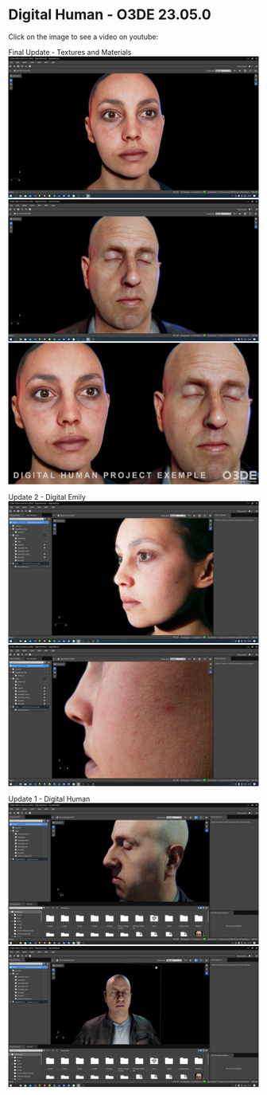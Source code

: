 # Digital Human - O3DE 23.05.0
Click on the image to see a video on youtube:

Final Update - Textures and Materials
[![Youtube video](https://github.com/leonardolimaArt/Digital-Human/blob/main/Readme_Photos/finalExemple1.jpg)](https://youtu.be/D_EvCN_qFPo)
[![Youtube video](https://github.com/leonardolimaArt/Digital-Human/blob/main/Readme_Photos/finalExemple0.jpg)](https://youtu.be/D_EvCN_qFPo)
[![Youtube video](https://github.com/leonardolimaArt/Digital-Human/blob/main/Readme_Photos/cover.jpg)](https://youtu.be/D_EvCN_qFPo)

Update 2 - Digital Emily
[![Youtube video](https://github.com/leonardolimaArt/Digital-Human/blob/main/Readme_Photos/digitalemily8.png)](https://youtu.be/9TtHuUQdaMc)
[![Youtube video](https://github.com/leonardolimaArt/Digital-Human/blob/main/Readme_Photos/digitalemily7.jpg)](https://youtu.be/9TtHuUQdaMc)

Update 1 - Digital Human
[![Youtube video](https://github.com/leonardolimaArt/Digital-Human/blob/main/Readme_Photos/digitalhuman2.png)](https://www.youtube.com/watch?v=WV5t1CVqKdc)
[![Youtube video](https://github.com/leonardolimaArt/Digital-Human/blob/main/Readme_Photos/digitalhuman.png)](https://www.youtube.com/watch?v=WV5t1CVqKdc)
